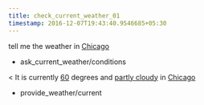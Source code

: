 ```yaml
---
title: check_current_weather_01
timestamp: 2016-12-07T19:43:40.9546685+05:30
---
```


tell me the weather in [Chicago](city)
* ask_current_weather/conditions

< It is currently [60](temperature) degrees and [partly cloudy](condition) in [Chicago](city)
* provide_weather/current
